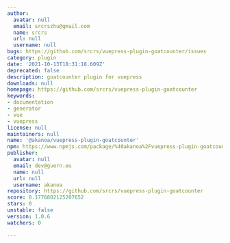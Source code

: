 ```yaml
---
author:
  avatar: null
  email: srcrszhu@gmail.com
  name: srcrs
  url: null
  username: null
bugs: https://github.com/srcrs/vuepress-plugin-goatcounter/issues
category: plugin
date: '2021-10-13T18:31:18.609Z'
deprecated: false
description: goatcounter plugin for vuepress
downloads: null
homepage: https://github.com/srcrs/vuepress-plugin-goatcounter
keywords:
- documentation
- generator
- vue
- vuepress
license: null
maintainers: null
name: '@akanoa/vuepress-plugin-goatcounter'
npm: https://www.npmjs.com/package/%40akanoa%2Fvuepress-plugin-goatcounter
publisher:
  avatar: null
  email: dev@guern.eu
  name: null
  url: null
  username: akanoa
repository: https://github.com/srcrs/vuepress-plugin-goatcounter
score: 0.1776802125207652
stars: 0
unstable: false
version: 1.0.6
watchers: 0

---
```


